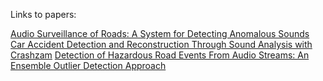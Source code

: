 Links to papers:

[Audio Surveillance of Roads: A System for Detecting Anomalous Sounds](https://ieeexplore.ieee.org/document/7321013)
[Car Accident Detection and Reconstruction Through Sound Analysis with Crashzam](https://www.researchgate.net/publication/334744396_Car_Accident_Detection_and_Reconstruction_Through_Sound_Analysis_with_Crashzam)
[Detection of Hazardous Road Events From Audio Streams: An Ensemble Outlier Detection Approach](https://ieeexplore.ieee.org/document/9122704)
